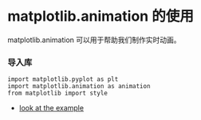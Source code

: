 # matplotlib.animation 的使用

matplotlib.animation 可以用于帮助我们制作实时动画。


### 导入库

    import matplotlib.pyplot as plt
    import matplotlib.animation as animation
    from matplotlib import style


- [look at the example](https://github.com/OneStepAndTwoSteps/Data_Analysis_notes/blob/master/%E5%8F%AF%E8%A7%86%E5%8C%96%E5%B7%A5%E5%85%B7/Seaborn%E5%92%8CMatplotlib/%E5%8A%A8%E6%80%81%E5%8F%AF%E8%A7%86%E5%8C%96/GDP%E5%8A%A8%E6%80%81%E5%8F%AF%E8%A7%86%E5%8C%96%E5%B1%95%E7%A4%BA.ipynb)






